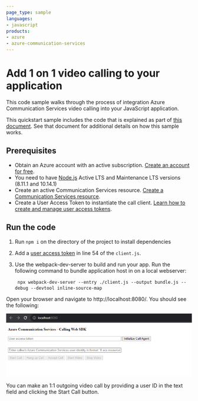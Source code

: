 ```yaml
---
page_type: sample
languages:
- javascript
products:
- azure
- azure-communication-services
---
```


# Add 1 on 1 video calling to your application

This code sample walks through the process of integration Azure Communication Services video calling into your JavaScript application.

This quickstart sample includes the code that is explained as part of [this document](https://docs.microsoft.com/azure/communication-services/quickstarts/voice-video-calling/get-started-with-video-calling). See that document for additional details on how this sample works.

## Prerequisites
- Obtain an Azure account with an active subscription. [Create an account for free](https://azure.microsoft.com/free/?WT.mc_id=A261C142F).
- You need to have [Node.js](https://nodejs.org/en/) Active LTS and Maintenance LTS versions (8.11.1 and 10.14.1)
- Create an active Communication Services resource. [Create a Communication Services resource](https://docs.microsoft.com/azure/communication-services/quickstarts/create-communication-resource).
- Create a User Access Token to instantiate the call client. [Learn how to create and manage user access tokens](https://docs.microsoft.com/azure/communication-services/quickstarts/access-tokens?pivots=programming-language-javascript).


## Run the code
1. Run `npm i` on the directory of the project to install dependencies
2. Add a [user access token](https://docs.microsoft.com/azure/communication-services/quickstarts/access-tokens?pivots=programming-language-javascript) in line 54 of the `client.js`.
3. Use the webpack-dev-server to build and run your app. Run the following command to bundle application host in on a local webserver:

        npx webpack-dev-server --entry ./client.js --output bundle.js --debug --devtool inline-source-map

Open your browser and navigate to http://localhost:8080/. You should see the following:

![Render of sample application](../media/1-on-1-video-calling.png)

You can make an 1:1 outgoing video call by providing a user ID in the text field and clicking the Start Call button. 
